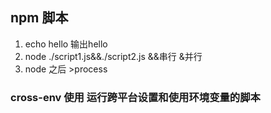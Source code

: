 ## npm 脚本
1. echo hello 输出hello
2. node ./script1.js&&./script2.js  &&串行   &并行
3. node 之后 >process


### cross-env 使用 运行跨平台设置和使用环境变量的脚本